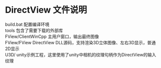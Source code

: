 # DirectView 文件说明     
build.bat   配置编译环境      
tools       包含了需要下载的外部库         
FView/ClientWinCpp    主用户窗口，输出最终图像        
FView/FView DirectView  DLL源码，支持渲染3D立体图像、左右3D显示，普通2D显示          
U3D/   unity示例工程，这里使用了unity中相机的纹理句柄作为DirectView的输入纹理              
